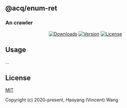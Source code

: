 ## @acq/enum-ret

### An crawler

<p align="center">
  <a href="https://npmcharts.com/compare/@acq/enum-ret?minimal=true"><img src="https://img.shields.io/npm/dmrepsio.svg" alt="Downloads"></a>
  <a href="https://www.npmjs.com/package/@acq/enum-ret"><img src="https://img.shields.io/npm/vrepsio.svg" alt="Version"></a>
  <a href="https://www.npmjs.com/package/@acq/enum-ret"><img src="https://img.shields.io/npm/lrepsio.svg" alt="License"></a>
</p>

## Usage

...

## License

[MIT](http://opensource.org/licenses/MIT)

Copyright (c) 2020-present, Haoyang (Vincent) Wang
